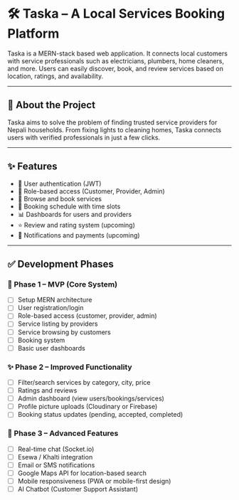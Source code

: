# 🛠️ Taska – A Local Services Booking Platform

Taska is a MERN-stack based web application. It connects local customers with service professionals such as electricians, plumbers, home cleaners, and more. Users can easily discover, book, and review services based on location, ratings, and availability.

---

## 📖 About the Project

Taska aims to solve the problem of finding trusted service providers for Nepali households. From fixing lights to cleaning homes, Taska connects users with verified professionals in just a few clicks.

---

## ✨ Features

- 👤 User authentication (JWT)
- 🧍 Role-based access (Customer, Provider, Admin)
- 🧰 Browse and book services
- 📆 Booking schedule with time slots
- 📊 Dashboards for users and providers
- ⭐ Review and rating system (upcoming)
- 🔔 Notifications and payments (upcoming)

---

## ✅ Development Phases

### 📍 Phase 1 – MVP (Core System)
- [ ] Setup MERN architecture
- [ ] User registration/login
- [ ] Role-based access (customer, provider, admin)
- [ ] Service listing by providers
- [ ] Service browsing by customers
- [ ] Booking system
- [ ] Basic user dashboards

### ✨ Phase 2 – Improved Functionality
- [ ] Filter/search services by category, city, price
- [ ] Ratings and reviews
- [ ] Admin dashboard (view users/bookings/services)
- [ ] Profile picture uploads (Cloudinary or Firebase)
- [ ] Booking status updates (pending, accepted, completed)

### 🚀 Phase 3 – Advanced Features
- [ ] Real-time chat (Socket.io)
- [ ] Esewa / Khalti integration
- [ ] Email or SMS notifications
- [ ] Google Maps API for location-based search
- [ ] Mobile responsiveness (PWA or mobile-first design)
- [ ]  AI Chatbot (Customer Support Assistant)
